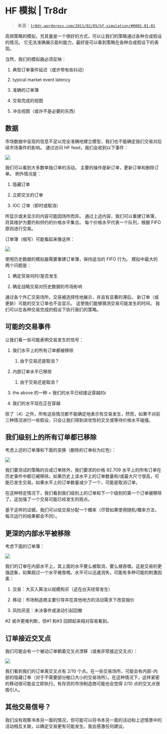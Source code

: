 <!--yml

类别：未分类

日期：2024 年 5 月 18 日 15 点 30 分 39 秒

-->

# HF 模拟 | Tr8dr

> 来源：[`tr8dr.wordpress.com/2011/02/05/hf-simulation/#0001-01-01`](https://tr8dr.wordpress.com/2011/02/05/hf-simulation/#0001-01-01)

高频策略的模拟，充其量是一个很好的方式，可以让我们的策略通过各种合成假设的情况。 它无法准确展示盈利能力，最好是可以看到策略在各种合成假设下的表现。

当然，我们的模拟器必须反映：

1.  典型订单事件延迟（或许带有些抖动）

1.  typical market event latency

1.  准确的订单簿

1.  交易完成的视图

1.  冲击视图（或许不是必要的东西）

## 数据

市场数据中呈现的信息不足以完全准确地建立模型，我们也不能确定我们交易对后续市场事件的影响。 通过访问 HF feed，我们会收到以下事件：

![](https://tr8dr.wordpress.com/wp-content/uploads/2011/02/screen-shot-2011-02-05-at-11-40-51-am.png)

我们可以看到大多数单独订单的活动。 主要的操作是新订单，更新订单和删除订单。 例外情况是：

1.  隐藏订单

1.  立即交叉的订单

1.  IOC 订单（即时或取消）

所显示或未显示的内容可能因场所而异。 通过上述内容，我们可以重建订单簿，将其维护为要约和供约的价格水平集合。 每个价格水平代表一个队列，根据 FIFO 原则进行交易。

订单簿（缩写）可能看起来像这样：

![](https://tr8dr.wordpress.com/wp-content/uploads/2011/02/screen-shot-2011-02-05-at-12-29-37-pm.png)

使用历史数据的模拟器需要重建订单簿，保持适当的 FIFO 行为。 模拟中最大的两个问题是：

1.  确定贸易何时/是否发生

1.  确定战略交易对历史数据的市场影响

通过各个外汇交易场所，交易被选择性地展示，并且有显著的滞后。 新订单（或更新）可能的交叉订单也不会显示。 这使我们能够猜测交易可能发生的时间。 我们可以在各种交易完成的假设下执行我们的策略。

## 可能的交易事件

让我们看一些可能表明交易发生的信号：

1.  我们水平上的所有订单都被移除

    1.  由于交易还是取消？

1.  内部订单水平已移除

    1.  由于交易还是取消？

1.  the above 的一种 + 我们的水平已经接近穿越的𝜖

1.  我们的水平现在正在穿越

除了（4）之外，所有这些情况都不能确定地表示有交易发生，然而，如果不对前三种情况进行一些假设，只会让我们得到进攻性的交叉或等待价格水平碰撞。

## 我们级别上的所有订单都已移除

考虑上述的订单簿和下面的变换（删除的订单标为红色）：

![](https://tr8dr.wordpress.com/wp-content/uploads/2011/02/screen-shot-2011-02-05-at-1-06-37-pm.png)

我们要测试的策略的合成订单除外，我们要求的价格 82.709 水平上的所有订单在历史事件中都已被移除。如果历史上该水平上的订单数量和/或最大尺寸很高，可能已发生交易。如果水平上的订单数量减少了一个，可能是取消订单。

在这种特定情况下，我们看到我们级别上的订单和下一个级别的第一个订单被移除了。这加强了一个交易可能已经发生的观点。

基于这样的证据，我们可以给交易分配一个概率（尽管如果使用随机/概率方法，每次运行的结果都会不同）。

## 更深的内部水平被移除

考虑下面的订单簿：

![](https://tr8dr.wordpress.com/wp-content/uploads/2011/02/screen-shot-2011-02-05-at-1-17-00-pm.png)

我们的订单在内部水平上，其上面的水平要么被取消，要么被吞噬。这是交易的更强迹象，如果超过一个水平被吞噬。水平可以迅速消失，可能有多种可能的刺激因素：

1.  交易：大买入算法以规模购买（这在白天经常发生）

1.  移动：市场制造商主要引导并在其他地方的活动需求下改变报价

1.  风险厌恶：未决事件或波动引起回撤

#2 或许更难判断，但#1 和#3 回顾起来相对容易看到。

## 订单接近交叉点

我们可能会有一个被动订单朝着交叉点漂移（或者非常接近交叉点）：

![](https://tr8dr.wordpress.com/wp-content/uploads/2011/02/screen-shot-2011-02-05-at-1-28-03-pm.png)

我们看到我们的订单离交叉点有 2/10 个点。在一些交易场所，可能会有内部-内部的隐藏订单（对于不需要部分敞口大小的交易场所）。在这种情况下，这样紧密的移动很可能会立即执行。有存货的市场制造商可能也会觉得 2/10 点的交叉点很吸引人。

## 其他交易信号？

我们没有观察书本另一面的情况，但可能可以将书本另一面的活动和上述情景中的活动相互关联，以确定交易更有可能发生。我会感激任何建议。

